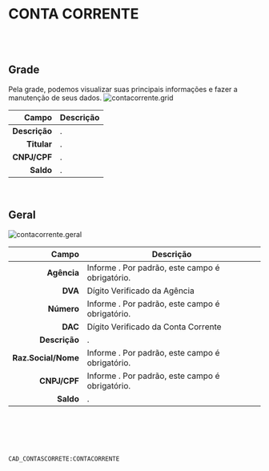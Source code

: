 # CONTA CORRENTE
<br>
<br>

## Grade
Pela grade, podemos visualizar suas principais informações e fazer a manutenção de seus dados.
![contacorrente.grid](https://raw.githubusercontent.com/netforcews/docs-siscom/master/geral/imagens/contacorrente.grid.png)

Campo | Descrição
--:|---
**Descrição** | .
**Titular** | .
**CNPJ/CPF** | .
**Saldo** | .
<br>

## Geral
![contacorrente.geral](https://raw.githubusercontent.com/netforcews/docs-siscom/master/geral/imagens/contacorrente.geral.png)

Campo | Descrição
--:|---
**Agência** | Informe . Por padrão, este campo é obrigatório.
**DVA** | Dígito Verificado da Agência
**Número** | Informe . Por padrão, este campo é obrigatório.
**DAC** | Dígito Verificado da Conta Corrente
**Descrição** | .
**Raz.Social/Nome** | Informe . Por padrão, este campo é obrigatório.
**CNPJ/CPF** | Informe . Por padrão, este campo é obrigatório.
**Saldo** | .
<br>
<br>
<br>
<br>

```CAD_CONTASCORRETE:CONTACORRENTE```
